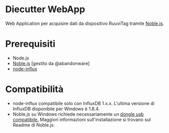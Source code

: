 # Diecutter WebApp

Web Application per acquisire dati da dispositivo RuuviTag tramite [Noble.js](https://github.com/abandonware/noble).

# Prerequisiti
* Node.js
* [Noble.js](https://github.com/abandonware/noble) [gestito da @abandonware]
* [node-influx](https://github.com/node-influx/node-influx)

# Compatibilità
* node-influx compatibile solo con InfluxDB 1.x.x. L'ultima versione di InfluxDB disponibile per Windows è 1.8.4.
* Noble.js su Windows richiede necessariamente un [dongle usb compatibile.](https://github.com/abandonware/node-bluetooth-hci-socket#windows) Maggiori informazioni sull'installazione si trovano sul Readme di Noble.js.
